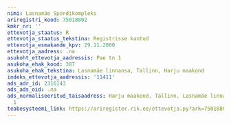 ```yaml
---
nimi: Lasnamäe Spordikompleks
ariregistri_kood: 75018802
kmkr_nr: ''
ettevotja_staatus: R
ettevotja_staatus_tekstina: Registrisse kantud
ettevotja_esmakande_kpv: 29.11.2000
ettevotja_aadress: .na
asukoht_ettevotja_aadressis: Pae tn 1
asukoha_ehak_kood: 387
asukoha_ehak_tekstina: Lasnamäe linnaosa, Tallinn, Harju maakond
indeks_ettevotja_aadressis: '11411'
ads_adr_id: 2316143
ads_ads_oid: .na
ads_normaliseeritud_taisaadress: Harju maakond, Tallinn, Lasnamäe linnaosa, Pae tn
  1
teabesysteemi_link: https://ariregister.rik.ee/ettevotja.py?ark=75018802&ref=rekvisiidid
---
```

